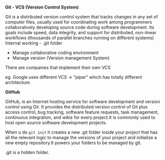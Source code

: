 **Git - VCS (Version Control System)**

Git is a distributed version control system that tracks changes in any set of computer files, usually used for coordinating work among programmers collaboratively developing source code during software development. Its goals include speed, data integrity, and support for distributed, non-linear workflows (thousands of parallel branches running on different systems)
Internal working - .git folder

- Manage collaborative coding environment
- Manage version (Version management System)

There are companies that implement their own VCS

eg. Google uses different VCS -> "piper" which has totally different architecture.

**GitHub**

GitHub, is an Internet hosting service for software development and version control using Git. It provides the distributed version control of Git plus access control, bug tracking, software feature requests, task management, continuous integration, and wikis for every project.It is commonly used to host open source software development projects.

When u do `git init` it creates a new .git folder inside your project that has all the relevant logic to manage the versions of your project and initialize a new empty repository.It powers your folders to be managed by git.

.git is a hidden folder.

